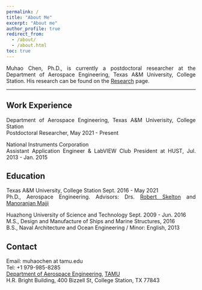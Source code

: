 ```yaml
---
permalink: /
title: "About Me"
excerpt: "About me"
author_profile: true
redirect_from:
  - /about/
  - /about.html
toc: true
---
```


<div style="text-align: justify;" markdown="1">


<!--<div style="text-align: justify">  </div> -->
Muhao Chen, Ph.D., is currently a postdoctoral researcher at the Department of Aerospace Engineering, Texas A&M University, College Station. His research can be found on the [Research](https://muhao-chen.github.io/research/) page.



<!--His work mainly involves:</div>
* Integrating Structure and Control Design for Modeling and Control of Complex Systems
* Deployable Automated Systems 
* Lightweight Infrastructures for Long-term Earth/Planetary Explorations 
-->
<!--for Deep Space Explorations and Air, Land, and Underwater Applications-->

<!--Integrating Structure & Control Design, Robotics, Tensegrity, System Design, Space Habitat Design, Moon & Mar Mining, Dynamical Systems Theory, Model-Based and Data-based Control, Signal Processing, Fluid-based Structures.-->

---


## Work Experience

Department of Aerospace Engineering, Texas A&M Univerisity, College Station    
Postdoctoral Researcher, May 2021 - Present

National Instruments Corporation   
Assistant Application Engineer & LabVIEW Club President at HUST, Jul. 2013 - Jan. 2015 


<!--Research Assistant, Department of Aerospace Engineering, Texas A&M Univerisity, College Station, TX, Sept.2016 - May 2021-->
<!--Research Assistant, Department of Naval Architecture and Ocean Engineering, Huazhong University of Sci. & Tech. (HUST), China, Sept.2012 - Jul.2016-->


## Education 

Texas A&M University, College Station Sept. 2016 - May 2021    
Ph.D., Aerospace Engineering. Advisors: Drs. [Robert Skelton](https://bobskelton.github.io/) and [Manoranjan Majji](https://engineering.tamu.edu/aerospace/profiles/majji-manoranjan.html)           

Huazhong University of Science and Technology Sept. 2009 - Jun. 2016    
M.S., Design and Manufacture of Ships and Marine Structures, 2016      
B.S., Naval Architecture and Ocean Engineering / Minor: English, 2013

<!--
## Research Interest
* Integrating Structure & Control Design    
* Robotics & Lightweight automated system
* Tensegrity and Origami Systems
* Dynamics and Control Theory    
* Space Systems and Infrastructures
-->

## Contact
Email: muhaochen at tamu.edu  
Tel: +1 979-985-8285  
[Department of Aerospace Engineering](https://engineering.tamu.edu/aerospace/about/facts.html), [TAMU](https://www.tamu.edu/)      
H.R. Bright Building, 400 Bizzell St, College Station, TX 77843


